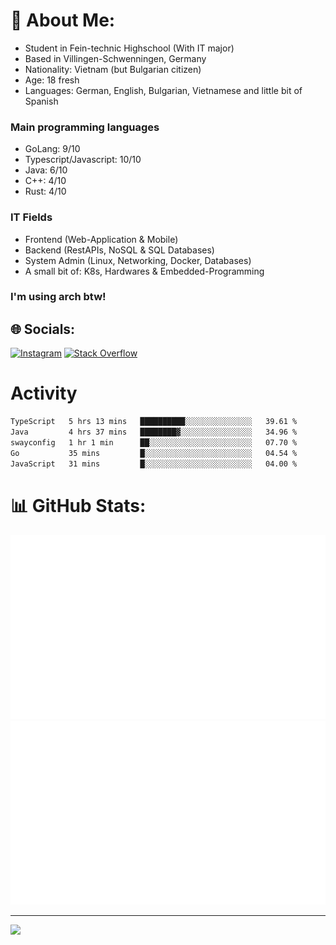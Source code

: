 # 💫 About Me:
- Student in Fein-technic Highschool (With IT major)
- Based in Villingen-Schwenningen, Germany
- Nationality: Vietnam (but Bulgarian citizen)
- Age: 18 fresh
- Languages: German, English, Bulgarian, Vietnamese and little bit of Spanish

### Main programming languages
- GoLang: 9/10
- Typescript/Javascript: 10/10
- Java: 6/10
- C++: 4/10
- Rust: 4/10

### IT Fields
- Frontend (Web-Application & Mobile)
- Backend (RestAPIs, NoSQL & SQL Databases)
- System Admin (Linux, Networking, Docker, Databases)
- A small bit of: K8s, Hardwares & Embedded-Programming

### I'm using arch btw!

## 🌐 Socials:
[![Instagram](https://img.shields.io/badge/Instagram-%23E4405F.svg?logo=Instagram&logoColor=white)](https://instagram.com/thinis.de) [![Stack Overflow](https://img.shields.io/badge/-Stackoverflow-FE7A16?logo=stack-overflow&logoColor=white)](https://stackoverflow.com/users/12344712) 

# Activity
<!--START_SECTION:waka-->

```txt
TypeScript   5 hrs 13 mins   ██████████░░░░░░░░░░░░░░░   39.61 %
Java         4 hrs 37 mins   ████████▓░░░░░░░░░░░░░░░░   34.96 %
swayconfig   1 hr 1 min      ██░░░░░░░░░░░░░░░░░░░░░░░   07.70 %
Go           35 mins         █░░░░░░░░░░░░░░░░░░░░░░░░   04.54 %
JavaScript   31 mins         █░░░░░░░░░░░░░░░░░░░░░░░░   04.00 %
```

<!--END_SECTION:waka-->

# 📊 GitHub Stats:
![](https://raw.githubusercontent.com/CutieCat6778/github-stats/master/generated/overview.svg#gh-dark-mode-only)<br/>
![](https://raw.githubusercontent.com/CutieCat6778/github-stats/master/generated/languages.svg#gh-dark-mode-only)

---
[![](https://visitcount.itsvg.in/api?id=CutieCat6778&icon=0&color=0)](https://visitcount.itsvg.in)
